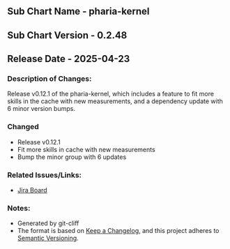 ## Sub Chart Name - pharia-kernel
## Sub Chart Version - 0.2.48
## Release Date - 2025-04-23

### Description of Changes:

Release v0.12.1 of the pharia-kernel, which includes a feature to fit more skills in the cache with new measurements, and a dependency update with 6 minor version bumps.

### Changed

- Release v0.12.1
- Fit more skills in cache with new measurements
- Bump the minor group with 6 updates

### Related Issues/Links:
- [Jira Board](https://aleph-alpha.atlassian.net/jira/software/projects/PK/boards/160)

### Notes:
- Generated by git-cliff
- The format is based on [Keep a Changelog](https://keepachangelog.com/en/1.0.0/),
and this project adheres to [Semantic Versioning](https://semver.org/spec/v2.0.0.html).
